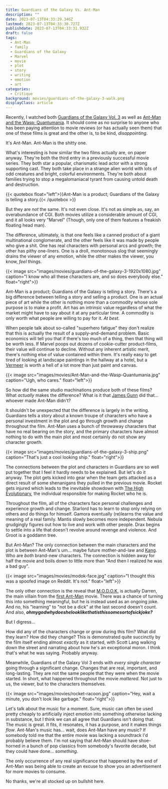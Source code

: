 ```yaml
---
title: Guardians of the Galaxy Vs. Ant-Man
description: ""
date: 2023-07-13T04:33:29.346Z
lastmod: 2023-07-13T04:33:30.727Z
publishdate: 2023-07-13T04:33:31.932Z
draft: false
tags:
  - Ant-Man
  - family
  - Guardians of the Galaxy
  - Marvel
  - movie
  - plot
  - story
  - writing
  - emotion
  - art
categories:
  - Critique
background: movies/guardians-of-the-galaxy-3-walk.png
displayClass: article
---
```


Recently, I watched both [Guardians of the Galaxy Vol. 3](https://en.wikipedia.org/wiki/Guardians_of_the_Galaxy_Vol._3) as well as [Ant-Man and the Wasp: Quantumania](https://en.wikipedia.org/wiki/Ant-Man_and_the_Wasp:_Quantumania). It should come as no surprise to anyone who has been paying attention to movie reviews (or has actually seen them) that one of these films is great and the other is, to be kind, *disappointing*.

It's Ant-Man. Ant-Man is the shitty one.

What's interesting is how similar the two films actually are, on paper anyway. They're both the third entry in a previously successful movie series. They both star a popular, charismatic lead actor with a strong supporting cast. They both take place in a strange alien world with lots of odd creatures and bright, colorful environments. They're both about families trying to stop a megalomaniacal tyrant from causing untold death and destruction.

{{< quotebox float="left">}}Ant-Man is a product; Guardians of the Galaxy is telling a story.{{< /quotebox >}}

But they are *not* the same. It's not even close. It's not as simple as, say, an overabundance of CGI. Both movies utilize a considerable amount of CGI, and it all looks very "Marvel" (Though, only one of them features a freakish floating head man).

The difference, ultimately, is that one feels like a canned product of a giant multinational conglomerate, and the other feels like it was made by people who give a shit. One has real characters with personal arcs and growth; the other has pithy one-liners. One is a droll, monotonous slog that seemingly drains the viewer of any emotion, while the other makes the viewer, you know, *feel* things.

{{< image src="images/movies/guardians-of-the-galaxy-3-1920x1080.jpg" caption="I know who all these characters are, and so does everybody else." float="right">}}

Ant-Man is a product; Guardians of the Galaxy is telling a story. There's a big difference between telling a story and selling a product. One is an actual piece of art while the other is nothing more than a commodity whose sole purpose is to make a profit. Art has an intrinsic value regardless of what the market might have to say about it at any particular time. A commodity is only worth what people are willing to pay for it. *At best*.

When people talk about so-called "superhero fatigue" they don't realize that this is actually the result of a supply-and-demand problem. Basic economics will tell you that if there's too much of a thing, then that thing will be worth less. If Marvel poops out dozens of cookie-cutter product-films, their value will continue to decline. Without any inherent artistic merit, there's nothing else of value contained within them. It's really easy to get tired of looking at landscape paintings in the hallway at a hotel, but a [Vermeer](https://en.wikipedia.org/wiki/Johannes_Vermeer) is worth a hell of a lot more than just paint and canvas.

{{< image src="images/movies/Ant-Man-and-the-Wasp-Quantumania.jpg" caption="Ugh, who cares." float="left">}}

So how did the same studio machinations produce both of these films? What *actually* makes the difference? What is it that [James Gunn](https://en.wikipedia.org/wiki/James_Gunn) did that... whoever made Ant-Man didn't?

It shouldn't be unexpected that the difference is largely in the writing. Guardians tells a story about a known troupe of characters who have a personal investment in the plot and go through growth and change throughout the film. Ant-Man uses a bunch of throwaway characters that have no real bearing on the story, and the primary characters have almost nothing to do with the main plot and most certainly do not show any character growth.

{{< image src="images/movies/guardians-of-the-galaxy-3-ship.png" caption="That's just a cool looking ship." float="right">}}

The connections between the plot and characters in Guardians are so well put together that I feel it hardly needs to be explained. But let's do it anyway. The plot gets kicked into gear when the team gets attacked as a direct result of some shenanigans they pulled in the previous movie. Rocket gets injured which leads to the inevitable showdown with [The High Evolutionary](https://en.wikipedia.org/wiki/High_Evolutionary), the individual responsible for making Rocket who he is.

Throughout the film, all of the characters face personal challenges and experience growth and change. Starlord has to learn to stop only relying on others and do things for himself. Gamora eventually (re)learns the value and meaning of a real family. Mantis slowly becomes more independent. Nebula grudgingly figures out how to live and work with other people. Drax begins to settle into a life that doesn't revolve around revenge and violence. And Groot is a goddamn tree.

But Ant-Man? The only connection between the main characters and the plot is between Ant-Man's um... maybe future mother-and-law and [Kang](https://en.wikipedia.org/wiki/Kang_the_Conqueror). Who are *both* brand-new characters. The connection is hidden away for half the movie and boils down to little more than "And then I realized he was a bad guy".

{{< image src="images/movies/modok-face.jpg" caption="I thought this was a spoofed image on Reddit. It's not." float="left">}}

The only other connection is the reveal that [M.O.D.O.K.](https://en.wikipedia.org/wiki/MODOK) is actually Darren, the main villain from the [first Ant-Man](https://en.wikipedia.org/wiki/Ant-Man_(film)) movie. There was a chance of turning this into something meaningful, but he is instead used as an ongoing joke. And no, his "learning" to "not be a dick" at the last second doesn't count. And also, ***ohmygodwhydoeshelooklikethatisthissomesortofsickjoke?***

But I digress...

How did any of the characters change or grow during this film? What did they learn? How did they change? This is demonstrated quite succinctly by the film itself ending almost *exactly* as it started, with Scott Lang walking down the street and narrating about how he's an exceptional moron. I think that's what he was saying. Probably anyway.

Meanwhile, Guardians of the Galaxy Vol 3 ends with *every single character* going through a significant change. Changes that are real, important, and long-lasting. They are not the same people that they were when the movie started. In short, what happened throughout the movie *mattered*. Not just to us, the viewer, but to the characters themselves.

{{< image src="images/movies/rocket-racoon.jpg" caption="Hey, wait a minute, you don't look like garbage." float="right">}}

Let's talk about the music for a moment. Sure, music can often be used pretty cheaply to artificially inject emotion into something otherwise lacking in substance, but I think we can all agree that Guardians isn't doing that. The music is great. It fits, it resonates, it has a purpose, and it makes things *flow*. Ant-Man's music has... wait, does Ant-Man have any music? If somebody told me that the entire movie was lacking a soundtrack I'd probably believe them. I'm not saying that Ant-Man should have shoe-horned in a bunch of pop classics from somebody's favorite decade, but they could have done... *something*.

The only occurrence of any real significance that happened by the end of Ant-Man was being able to create an excuse to show you an advertisement for more movies to consume.

No thanks, we're all stocked up on bullshit here.
